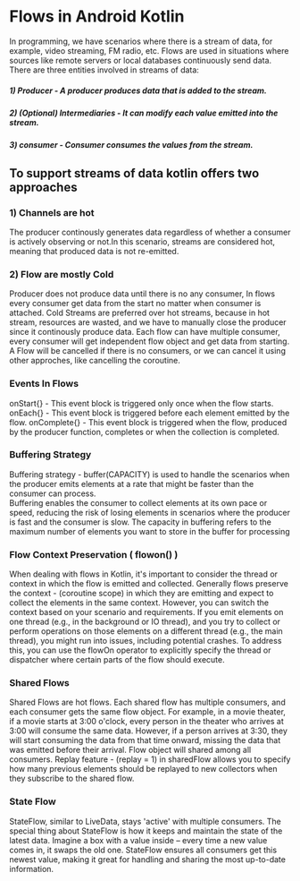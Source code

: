 # Flows in Android Kotlin
In programming, we have scenarios where there is a stream of data, for example, video streaming, FM radio, etc. Flows are used in situations where sources like remote servers or local databases continuously send data. There are three entities involved in streams of data:
##### 1) Producer - A producer produces data that is added to the stream.
##### 2) (Optional) Intermediaries - It can modify each value emitted into the stream.
##### 3) consumer -  Consumer consumes the values from the stream.
## To support streams of data kotlin offers two approaches
### 1) Channels are hot
The producer continously generates data regardless of whether a consumer is actively observing or not.In this scenario, 
streams are considered hot, meaning that produced data is not re-emitted.
### 2) Flow are mostly Cold
Producer does not produce data until there is no any consumer, In flows every consumer get data from the start no matter when consumer is attached.
Cold Streams are preferred over hot streams, because in hot stream, resources are wasted, and we have to manually close the producer since it
continously produce data.
Each flow can have multiple consumer, every consumer will get independent flow object and get data from starting. 
A Flow will be cancelled if there is no consumers, or we can cancel it using other approches, like cancelling the coroutine.
### Events In Flows
onStart{} - This event block is triggered only once when the flow starts.
onEach{} -  This event block is triggered before each element emitted by the flow.
onComplete{} - This event block is triggered when the flow, produced by the producer function, completes or when the collection is completed.
### Buffering Strategy
Buffering strategy - buffer(CAPACITY) is used to handle the scenarios when the producer emits elements at a rate that might be faster than the consumer can process.  
Buffering enables the consumer to collect elements at its own pace or speed, reducing the risk of losing elements in scenarios where the producer is fast and the consumer is slow.
The capacity in buffering refers to the maximum number of elements you want to store in the buffer for processing
### Flow Context Preservation ( flowon() )
When dealing with flows in Kotlin, it's important to consider the thread or context in which the flow is emitted and collected.
Generally flows preserve the context - (coroutine scope) in which they are emitting and expect to collect the elements in the same context. However, you can switch the context based on your scenario and requirements.
If you emit elements on one thread (e.g., in the background or IO thread), and you try to collect or perform operations on those elements on a different thread (e.g., the main thread), you might run into issues, including potential crashes.
To address this, you can use the flowOn operator to explicitly specify the thread or dispatcher where certain parts of the flow should execute. 
### Shared Flows
Shared Flows are hot flows. Each shared flow has multiple consumers, and each consumer gets the same flow object. For example, in a movie theater, if a movie starts at 3:00 o'clock, every person in the theater who arrives at 3:00 will consume the same data. However, if a person arrives at 3:30, they will start consuming the data from that time onward, missing the data that was emitted before their arrival. Flow object will shared among all consumers.
Replay feature - (replay = 1) in sharedFlow allows you to specify how many previous elements should be replayed to new collectors when they subscribe to the shared flow.
### State Flow
StateFlow, similar to LiveData, stays 'active' with multiple consumers. The special thing about StateFlow is how it keeps and maintain the state of the latest data. Imagine a box with a value inside – every time a new value comes in, it swaps the old one. StateFlow ensures all consumers get this newest value, making it great for handling and sharing the most up-to-date information.
